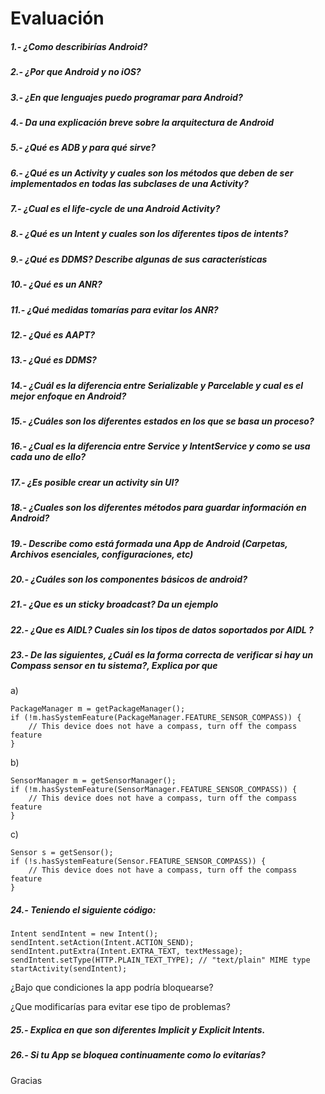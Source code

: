 
# Evaluación



##### 1.- ¿Como describirías Android?
##### 2.- ¿Por que Android y no iOS?
##### 3.- ¿En que lenguajes puedo programar para Android?
##### 4.- Da una explicación breve sobre la arquitectura de Android
##### 5.- ¿Qué es ADB y para qué sirve?
##### 6.- ¿Qué es un Activity  y cuales son los métodos que deben de ser implementados en todas las subclases de una Activity?
##### 7.- ¿Cual es el life-cycle de una Android Activity?
##### 8.- ¿Qué es un Intent y cuales son los diferentes tipos de intents?
##### 9.- ¿Qué es DDMS? Describe algunas de sus características
##### 10.- ¿Qué es un ANR?
##### 11.- ¿Qué medidas tomarías para evitar los ANR?
##### 12.- ¿Qué es AAPT?
##### 13.- ¿Qué es DDMS?
##### 14.- ¿Cuál es la diferencia entre Serializable y Parcelable y cual es el mejor enfoque en Android?
##### 15.- ¿Cuáles son los diferentes estados en los que se basa un proceso?
##### 16.- ¿Cual es la diferencia entre Service y IntentService y como se usa cada uno de ello?
##### 17.- ¿Es posible crear un activity sin UI?
##### 18.- ¿Cuales son los diferentes métodos para guardar información en Android?
##### 19.- Describe como está formada una App de Android (Carpetas, Archivos esenciales, configuraciones, etc)
##### 20.- ¿Cuáles son los componentes básicos de android?
##### 21.- ¿Que es un sticky broadcast? Da un ejemplo
##### 22.- ¿Que es AIDL? Cuales sin los tipos de datos soportados por AIDL ?
##### 23.- De las siguientes, ¿Cuál es la forma correcta de verificar si hay un Compass sensor en tu sistema?, Explica por que
a)
```
PackageManager m = getPackageManager();
if (!m.hasSystemFeature(PackageManager.FEATURE_SENSOR_COMPASS)) {
    // This device does not have a compass, turn off the compass feature
}
```

b)
```
SensorManager m = getSensorManager();
if (!m.hasSystemFeature(SensorManager.FEATURE_SENSOR_COMPASS)) {
    // This device does not have a compass, turn off the compass feature
}
```

c)
```
Sensor s = getSensor();
if (!s.hasSystemFeature(Sensor.FEATURE_SENSOR_COMPASS)) {
    // This device does not have a compass, turn off the compass feature
}
```
##### 24.-  Teniendo el siguiente código:
```
Intent sendIntent = new Intent();
sendIntent.setAction(Intent.ACTION_SEND);
sendIntent.putExtra(Intent.EXTRA_TEXT, textMessage);
sendIntent.setType(HTTP.PLAIN_TEXT_TYPE); // "text/plain" MIME type
startActivity(sendIntent);

```
¿Bajo que condiciones la app podría bloquearse?

¿Que modificarías para evitar ese tipo de problemas?

##### 25.- Explica en que son diferentes Implicit y Explicit Intents.
##### 26.- Si tu App se bloquea continuamente como lo evitarías?

Gracias